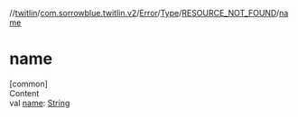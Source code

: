 //[twitlin](../../../../index.md)/[com.sorrowblue.twitlin.v2](../../../index.md)/[Error](../../index.md)/[Type](../index.md)/[RESOURCE_NOT_FOUND](index.md)/[name](name.md)



# name  
[common]  
Content  
val [name](name.md): [String](https://kotlinlang.org/api/latest/jvm/stdlib/kotlin/-string/index.html)  




